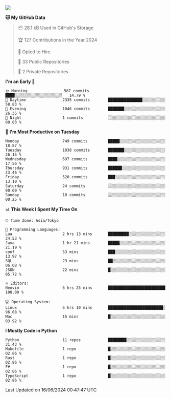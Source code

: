![](https://komarev.com/ghpvc/?username=kitagawa-hr)

<!--START_SECTION:waka-->
**🐱 My GitHub Data** 

> 📦 28.1 kB Used in GitHub's Storage 
 > 
> 🏆 127 Contributions in the Year 2024
 > 
> 💼 Opted to Hire
 > 
> 📜 33 Public Repositories 
 > 
> 🔑 2 Private Repositories 
 > 
**I'm an Early 🐤** 

```text
🌞 Morning                587 commits         ████░░░░░░░░░░░░░░░░░░░░░   14.79 % 
🌆 Daytime                2335 commits        ███████████████░░░░░░░░░░   58.83 % 
🌃 Evening                1046 commits        ███████░░░░░░░░░░░░░░░░░░   26.35 % 
🌙 Night                  1 commits           ░░░░░░░░░░░░░░░░░░░░░░░░░   00.03 % 
```
📅 **I'm Most Productive on Tuesday** 

```text
Monday                   749 commits         █████░░░░░░░░░░░░░░░░░░░░   18.87 % 
Tuesday                  1038 commits        ███████░░░░░░░░░░░░░░░░░░   26.15 % 
Wednesday                697 commits         ████░░░░░░░░░░░░░░░░░░░░░   17.56 % 
Thursday                 931 commits         ██████░░░░░░░░░░░░░░░░░░░   23.46 % 
Friday                   520 commits         ███░░░░░░░░░░░░░░░░░░░░░░   13.10 % 
Saturday                 24 commits          ░░░░░░░░░░░░░░░░░░░░░░░░░   00.60 % 
Sunday                   10 commits          ░░░░░░░░░░░░░░░░░░░░░░░░░   00.25 % 
```


📊 **This Week I Spent My Time On** 

```text
🕑︎ Time Zone: Asia/Tokyo

💬 Programming Languages: 
Lua                      2 hrs 13 mins       █████████░░░░░░░░░░░░░░░░   34.53 % 
Java                     1 hr 21 mins        █████░░░░░░░░░░░░░░░░░░░░   21.19 % 
conf                     53 mins             ███░░░░░░░░░░░░░░░░░░░░░░   13.97 % 
SQL                      23 mins             ██░░░░░░░░░░░░░░░░░░░░░░░   06.08 % 
JSON                     22 mins             █░░░░░░░░░░░░░░░░░░░░░░░░   05.72 % 

🔥 Editors: 
Neovim                   6 hrs 25 mins       █████████████████████████   100.00 % 

💻 Operating System: 
Linux                    6 hrs 10 mins       ████████████████████████░   96.08 % 
Mac                      15 mins             █░░░░░░░░░░░░░░░░░░░░░░░░   03.92 % 
```

**I Mostly Code in Python** 

```text
Python                   11 repos            ████████░░░░░░░░░░░░░░░░░   31.43 % 
Makefile                 1 repo              █░░░░░░░░░░░░░░░░░░░░░░░░   02.86 % 
Rust                     1 repo              █░░░░░░░░░░░░░░░░░░░░░░░░   02.86 % 
F#                       1 repo              █░░░░░░░░░░░░░░░░░░░░░░░░   02.86 % 
TypeScript               1 repo              █░░░░░░░░░░░░░░░░░░░░░░░░   02.86 % 
```




 Last Updated on 16/06/2024 00:47:47 UTC
<!--END_SECTION:waka-->
